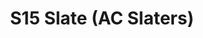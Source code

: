 ---
title: S15 Slate (AC Slaters)
permalink: "/teams/s15-slate"
teamslug: s15-slate
members:
- Andy Hackbarth - Captain
- Donald Mitchell - QB
- Chris Wooley
- Dameron Rendell
- Dan Shaver
- Jamar Walker
- Jorge Membreno
- Joseph Lee
- Kevin Comerford
- Matt Townsend
- Mike Almy
- Nikki Kasparek
- Ryan Boyle
- Trevor Tullius
teamid: 5697
name: S15 Slate
color: AC Slaters
division: ''
---